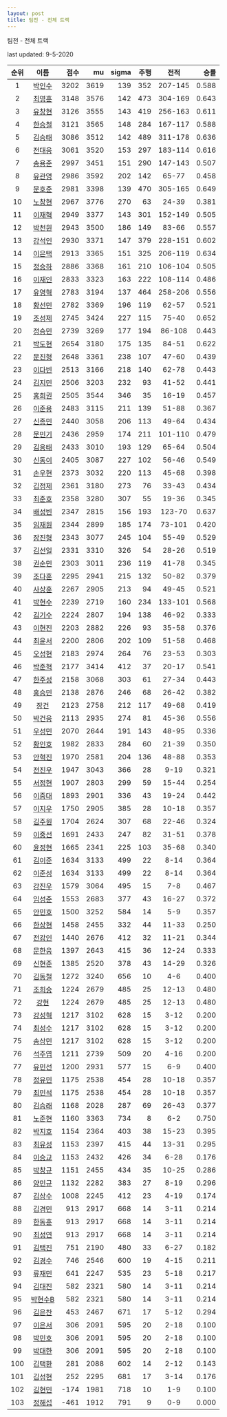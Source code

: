 ```yaml
---
layout: post
title: 팀전 - 전체 트랙
---
```



팀전 - 전체 트랙


last updated: 9-5-2020

| 순위 | 이름 | 점수 | mu | sigma | 주행 | 전적 | 승률 |
|:---:|:---:|---:|---:|---:|---:|:---:|---:|
| 1 | [박인수](../bakinsu) | 3202 | 3619 | 139 | 352 | 207-145 | 0.588 |
| 2 | [최영훈](../choiyeonghun) | 3148 | 3576 | 142 | 473 | 304-169 | 0.643 |
| 3 | [유창현](../yuchanghyeon) | 3126 | 3555 | 143 | 419 | 256-163 | 0.611 |
| 4 | [한승철](../hanseungcheol) | 3121 | 3565 | 148 | 284 | 167-117 | 0.588 |
| 5 | [김승태](../gimseungtae) | 3086 | 3512 | 142 | 489 | 311-178 | 0.636 |
| 6 | [전대웅](../jeondaewoong) | 3061 | 3520 | 153 | 297 | 183-114 | 0.616 |
| 7 | [송용준](../songyongjun) | 2997 | 3451 | 151 | 290 | 147-143 | 0.507 |
| 8 | [유관영](../yugwanyeong) | 2986 | 3592 | 202 | 142 | 65-77 | 0.458 |
| 9 | [문호준](../munhojun) | 2981 | 3398 | 139 | 470 | 305-165 | 0.649 |
| 10 | [노창현](../nochanghyeon) | 2967 | 3776 | 270 | 63 | 24-39 | 0.381 |
| 11 | [이재혁](../ijaehyeok) | 2949 | 3377 | 143 | 301 | 152-149 | 0.505 |
| 12 | [박천원](../bakcheonwon) | 2943 | 3500 | 186 | 149 | 83-66 | 0.557 |
| 13 | [강석인](../gangseokin) | 2930 | 3371 | 147 | 379 | 228-151 | 0.602 |
| 14 | [이은택](../ieuntaek) | 2913 | 3365 | 151 | 325 | 206-119 | 0.634 |
| 15 | [정승하](../jeongseungha) | 2886 | 3368 | 161 | 210 | 106-104 | 0.505 |
| 16 | [이재인](../ijaein) | 2833 | 3323 | 163 | 222 | 108-114 | 0.486 |
| 17 | [유영혁](../yuyeonghyeok) | 2783 | 3194 | 137 | 464 | 258-206 | 0.556 |
| 18 | [황선민](../hwangseongmin) | 2782 | 3369 | 196 | 119 | 62-57 | 0.521 |
| 19 | [조성제](../joseongje) | 2745 | 3424 | 227 | 115 | 75-40 | 0.652 |
| 20 | [정승민](../jeongseungmin) | 2739 | 3269 | 177 | 194 | 86-108 | 0.443 |
| 21 | [박도현](../bakdohyeon) | 2654 | 3180 | 175 | 135 | 84-51 | 0.622 |
| 22 | [문진형](../munjinhyeong) | 2648 | 3361 | 238 | 107 | 47-60 | 0.439 |
| 23 | [이다빈](../idabin) | 2513 | 3166 | 218 | 140 | 62-78 | 0.443 |
| 24 | [김지민](../gimjimin) | 2506 | 3203 | 232 | 93 | 41-52 | 0.441 |
| 25 | [홍희권](../hongheegweon) | 2505 | 3544 | 346 | 35 | 16-19 | 0.457 |
| 26 | [이준용](../ijunyong) | 2483 | 3115 | 211 | 139 | 51-88 | 0.367 |
| 27 | [신종민](../shinjongmin) | 2440 | 3058 | 206 | 113 | 49-64 | 0.434 |
| 28 | [문민기](../munmingi) | 2436 | 2959 | 174 | 211 | 101-110 | 0.479 |
| 29 | [김응태](../gimeungtae) | 2433 | 3010 | 193 | 129 | 65-64 | 0.504 |
| 30 | [신동이](../shindongi) | 2405 | 3087 | 227 | 102 | 56-46 | 0.549 |
| 31 | [손우현](../sonuhyeon) | 2373 | 3032 | 220 | 113 | 45-68 | 0.398 |
| 32 | [김정제](../gimjeongje) | 2361 | 3180 | 273 | 76 | 33-43 | 0.434 |
| 33 | [최준호](../choijunho) | 2358 | 3280 | 307 | 55 | 19-36 | 0.345 |
| 34 | [배성빈](../baeseongbin) | 2347 | 2815 | 156 | 193 | 123-70 | 0.637 |
| 35 | [임재원](../imjaewon) | 2344 | 2899 | 185 | 174 | 73-101 | 0.420 |
| 36 | [장진형](../jangjinhyeong) | 2343 | 3077 | 245 | 104 | 55-49 | 0.529 |
| 37 | [김선일](../gimseonil) | 2331 | 3310 | 326 | 54 | 28-26 | 0.519 |
| 38 | [권순민](../gweonsoonmin) | 2303 | 3011 | 236 | 119 | 41-78 | 0.345 |
| 39 | [조다훈](../jodahun) | 2295 | 2941 | 215 | 132 | 50-82 | 0.379 |
| 40 | [사상훈](../sasanghun) | 2267 | 2905 | 213 | 94 | 49-45 | 0.521 |
| 41 | [박현수](../bakhyeonsu) | 2239 | 2719 | 160 | 234 | 133-101 | 0.568 |
| 42 | [김기수](../gimgisu) | 2224 | 2807 | 194 | 138 | 46-92 | 0.333 |
| 43 | [이현진](../ihyeonjin) | 2203 | 2882 | 226 | 93 | 35-58 | 0.376 |
| 44 | [최윤서](../choiyunseo) | 2200 | 2806 | 202 | 109 | 51-58 | 0.468 |
| 45 | [오성현](../oseonghyeon) | 2183 | 2974 | 264 | 76 | 23-53 | 0.303 |
| 46 | [박준혁](../bakjunhyeok) | 2177 | 3414 | 412 | 37 | 20-17 | 0.541 |
| 47 | [한주성](../hanjuseong) | 2158 | 3068 | 303 | 61 | 27-34 | 0.443 |
| 48 | [홍승민](../hongseungmin) | 2138 | 2876 | 246 | 68 | 26-42 | 0.382 |
| 49 | [장건](../janggeon) | 2123 | 2758 | 212 | 117 | 49-68 | 0.419 |
| 50 | [박건웅](../bakgeonung) | 2113 | 2935 | 274 | 81 | 45-36 | 0.556 |
| 51 | [우성민](../useongmin) | 2070 | 2644 | 191 | 143 | 48-95 | 0.336 |
| 52 | [황인호](../hwanginho) | 1982 | 2833 | 284 | 60 | 21-39 | 0.350 |
| 53 | [안혁진](../anhyeokjin) | 1970 | 2581 | 204 | 136 | 48-88 | 0.353 |
| 54 | [전진우](../jeonjinwoo) | 1947 | 3043 | 366 | 28 | 9-19 | 0.321 |
| 55 | [서정현](../seojeonghyeon) | 1907 | 2803 | 299 | 59 | 15-44 | 0.254 |
| 56 | [이중대](../ijungdae) | 1893 | 2901 | 336 | 43 | 19-24 | 0.442 |
| 57 | [이지우](../ijiu) | 1750 | 2905 | 385 | 28 | 10-18 | 0.357 |
| 58 | [김주원](../gimjuwon) | 1704 | 2624 | 307 | 68 | 22-46 | 0.324 |
| 59 | [이중선](../ijungseon) | 1691 | 2433 | 247 | 82 | 31-51 | 0.378 |
| 60 | [윤정현](../yunjeonghyeon) | 1665 | 2341 | 225 | 103 | 35-68 | 0.340 |
| 61 | [김이준](../gimijun) | 1634 | 3133 | 499 | 22 | 8-14 | 0.364 |
| 62 | [이준성](../ijunseong) | 1634 | 3133 | 499 | 22 | 8-14 | 0.364 |
| 63 | [강진우](../gangjinwu) | 1579 | 3064 | 495 | 15 | 7-8 | 0.467 |
| 64 | [임성준](../imseongjun) | 1553 | 2683 | 377 | 43 | 16-27 | 0.372 |
| 65 | [안민호](../anminho) | 1500 | 3252 | 584 | 14 | 5-9 | 0.357 |
| 66 | [한상현](../hansanghyeon) | 1458 | 2455 | 332 | 44 | 11-33 | 0.250 |
| 67 | [전강인](../jeongangin) | 1440 | 2676 | 412 | 32 | 11-21 | 0.344 |
| 68 | [문한웅](../munhanung) | 1397 | 2643 | 415 | 36 | 12-24 | 0.333 |
| 69 | [신현준](../shinhyeonjun) | 1385 | 2520 | 378 | 43 | 14-29 | 0.326 |
| 70 | [김동철](../gimdongcheol) | 1272 | 3240 | 656 | 10 | 4-6 | 0.400 |
| 71 | [조희승](../joheeseung) | 1224 | 2679 | 485 | 25 | 12-13 | 0.480 |
| 72 | [강현](../ganghyeon) | 1224 | 2679 | 485 | 25 | 12-13 | 0.480 |
| 73 | [강성혁](../gangseonghyeok) | 1217 | 3102 | 628 | 15 | 3-12 | 0.200 |
| 74 | [최성수](../choiseongsu) | 1217 | 3102 | 628 | 15 | 3-12 | 0.200 |
| 75 | [송상민](../songsangmin) | 1217 | 3102 | 628 | 15 | 3-12 | 0.200 |
| 76 | [석주엽](../seokjuyeob) | 1211 | 2739 | 509 | 20 | 4-16 | 0.200 |
| 77 | [유민선](../yuminseon) | 1200 | 2931 | 577 | 15 | 6-9 | 0.400 |
| 78 | [정유민](../jeongyumin) | 1175 | 2538 | 454 | 28 | 10-18 | 0.357 |
| 79 | [최민석](../choiminseok) | 1175 | 2538 | 454 | 28 | 10-18 | 0.357 |
| 80 | [김승래](../gimseungrae) | 1168 | 2028 | 287 | 69 | 26-43 | 0.377 |
| 81 | [노준현](../nojunhyeon) | 1160 | 3363 | 734 | 8 | 6-2 | 0.750 |
| 82 | [박지호](../bakjiho) | 1154 | 2364 | 403 | 38 | 15-23 | 0.395 |
| 83 | [최유성](../choiyuseong) | 1153 | 2397 | 415 | 44 | 13-31 | 0.295 |
| 84 | [이승교](../iseunggyo) | 1153 | 2432 | 426 | 34 | 6-28 | 0.176 |
| 85 | [박창규](../bakchanggyu) | 1151 | 2455 | 434 | 35 | 10-25 | 0.286 |
| 86 | [양민규](../yangmingyu) | 1132 | 2282 | 383 | 27 | 8-19 | 0.296 |
| 87 | [김상수](../gimsangsu) | 1008 | 2245 | 412 | 23 | 4-19 | 0.174 |
| 88 | [김경민](../gimgyeongmin) | 913 | 2917 | 668 | 14 | 3-11 | 0.214 |
| 89 | [한동훈](../handonghun) | 913 | 2917 | 668 | 14 | 3-11 | 0.214 |
| 90 | [최성연](../choiseongyeon) | 913 | 2917 | 668 | 14 | 3-11 | 0.214 |
| 91 | [김택진](../gimtaekjin) | 751 | 2190 | 480 | 33 | 6-27 | 0.182 |
| 92 | [김경수](../gimgyeongsu) | 746 | 2546 | 600 | 19 | 4-15 | 0.211 |
| 93 | [류재민](../ryujaemin) | 641 | 2247 | 535 | 23 | 5-18 | 0.217 |
| 94 | [김대진](../gimdaejin) | 582 | 2321 | 580 | 14 | 3-11 | 0.214 |
| 95 | [박현수B](../bakhyeonsu-b) | 582 | 2321 | 580 | 14 | 3-11 | 0.214 |
| 96 | [김은찬](../gimeunchan) | 453 | 2467 | 671 | 17 | 5-12 | 0.294 |
| 97 | [이은서](../ieunseo) | 306 | 2091 | 595 | 20 | 2-18 | 0.100 |
| 98 | [박민호](../bakminho) | 306 | 2091 | 595 | 20 | 2-18 | 0.100 |
| 99 | [박대한](../bakdaehan) | 306 | 2091 | 595 | 20 | 2-18 | 0.100 |
| 100 | [김택환](../gimtaekhwan) | 281 | 2088 | 602 | 14 | 2-12 | 0.143 |
| 101 | [김성현](../gimseonghyeon) | 252 | 2295 | 681 | 17 | 3-14 | 0.176 |
| 102 | [김현민](../gimhyunmin) | -174 | 1981 | 718 | 10 | 1-9 | 0.100 |
| 103 | [정해섭](../jeonghaeseop) | -461 | 1912 | 791 | 9 | 0-9 | 0.000 |
